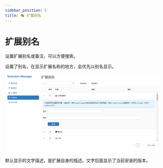 ```yaml
---
sidebar_position: 5
title: 🎭 扩展别名
---
```


# 扩展别名

设置扩展别名或备注，可以方便搜索。

设置了别名，在显示扩展名称的地方，会优先以别名显示。

![](./img/2023-08-21-22-43-12.png)

默认显示的文字描述，是扩展自身的描述。文字后面显示了当前安装的版本。
